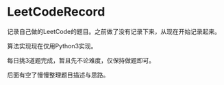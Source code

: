 # LeetCodeRecord
记录自己做的LeetCode的题目。之前做了没有记录下来，从现在开始记录起来。

算法实现现在仅用Python3实现。

每日挑3道题完成，暂且先不论难度，仅保持做题即可。

后面有空了慢慢整理题目描述与思路。
